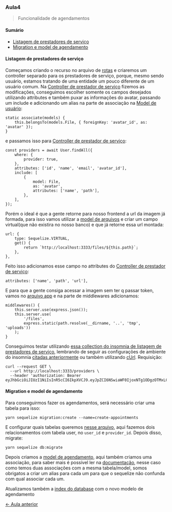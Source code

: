 
### Aula4
> Funcionalidade de agendamentos

#### Sumário
- [Listagem de prestadores de serviço](#listagem-de-prestadores-de-serviço)
- [Migration e model de agendamento](#migration-e-model-de-agendamento)



#### Listagem de prestadores de serviço

Começamos criando o recurso no arquivo de [rotas](../src/routes.js) e criaremos um controller separado para os prestadores de serviço, porque, mesmo sendo usuário, estamos tratando de uma entidade um pouco diferente de um usuário comum.
Na [Controller de prestador de serviço](../src/app/controllers/ProviderController.js) fizemos as modificações, conseguimos escolher somente os campos desejados utilizando attributes e também puxar as informações do avatar, passando um include e adicionando um alias na parte de associação na [Model de usuário](../src/app/models/User.js):
```
static associate(models) {
    this.belongsTo(models.File, { foreignKey: 'avatar_id', as: 'avatar' });
}
```
e passamos isso para [Controller de prestador de serviço](../src/app/controllers/ProviderController.js):
```
const providers = await User.findAll({
    where: {
        provider: true,
    },
    attributes: ['id', 'name', 'email', 'avatar_id'],
    include: [
        {
            model: File,
            as: 'avatar',
            attributes: ['name', 'path'],
        },
    ],
});
```
Porém o ideal é que a gente retorne para nosso frontend a url da imagem já formada, para isso vamos utilizar a [model de arquivos](../src/app/models/File.js) e criar um campo virtual(que não existira no nosso banco) e que já retorne essa url montada:
```
url: {
    type: Sequelize.VIRTUAL,
    get() {
        return `http://localhost:3333/files/${this.path}`;
    },
},
```
Feito isso adicionamos esse campo no attributes do [Controller de prestador de serviço](../src/app/controllers/ProviderController.js):
```
attributes: ['name', 'path', 'url'],

```
E para que a gente consiga acessar a imagem sem ter q passar token, vamos no [arquivo app](../src/app.js) e na parte de middlewares adicionamos:
```
middlewares() {
    this.server.use(express.json());
    this.server.use(
        '/files',
        express.static(path.resolve(__dirname, '..', 'tmp', 'uploads'))
    );
}
```
Conseguimos testar utilizando [essa collection do insomnia de listagem de prestadores de serviço](../README_FILES/insomnia/GoBarber_Providers.json), lembrando de seguir as configurações de ambiente do insomnia [citadas anteriormente](Aula2.md#cadastro-de-usuários) ou também utilizando [cUrl](https://curl.haxx.se/docs/manpage.html).
Requisição:
```
curl --request GET \
  --url http://localhost:3333/providers \
  --header 'authorization: Bearer eyJhbGciOiJIUzI1NiIsInR5cCI6IkpXVCJ9.eyJpZCI6NSwiaWF0IjoxNTg1ODgzOTMxLCJleHAiOjE1ODY0ODg3MzF9.mYiP3Ij0lD_OUb1jeyczPHkrKIM25IEN56KVK2r5n6c'
```

#### Migration e model de agendamento

Para conseguirmos fazer os agendamentos, será necessário criar uma tabela para isso:
```
yarn sequelize migration:create --name=create-appointments
```
E configurar quais tabelas queremos [nesse arquivo](../src/database/migrations/20200403215522-create-appointments.js), aqui fazemos dois relacionamentos com tabela user, no `user_id` e `provider_id`.
Depois disso, migrate:
```
yarn sequelize db:migrate
```
Depois criamos a [model de agendamento](../src/app/models/Appointment.js), aqui também criamos uma associação, para saber mais é possível ler na [documentação](https://sequelize.org/master/manual/assocs.html), nesse caso como temos duas associações com a mesma tabela/model, somos obrigatos a criar um alias para cada um para que o sequelize não confunda com qual associar cada um.

Atualizamos também a [index do database](../src/database/index.js) com o novo modelo de agendamento

[<- Aula anterior](Aula3.md)
